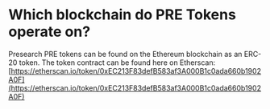 # Which blockchain do PRE Tokens operate on?

Presearch PRE tokens can be found on the Ethereum blockchain as an ERC-20 token. The token contract can be found here on Etherscan: [https://etherscan.io/token/0xEC213F83defB583af3A000B1c0ada660b1902A0F](https://etherscan.io/token/0xEC213F83defB583af3A000B1c0ada660b1902A0F)
